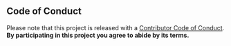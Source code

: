 ## Code of Conduct

Please note that this project is released with a [Contributor Code of Conduct](https://bep.dev/headquarters/code-of-conduct). **By participating in this project you agree to abide by its terms.**
